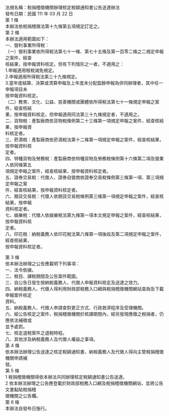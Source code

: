 法規名稱：稅捐稽徵機關辦理核定稅額通知書公告送達辦法  
發布日期：民國 111 年 03 月 22 日  
第 1 條  
本辦法依稅捐稽徵法第十九條第五項規定訂定之。  
第 2 條  
本辦法適用範圍如下：  
一、營利事業所得稅：  
（一）營利事業依所得稅法第七十一條、第七十五條及第一百零二條之二規定申報之案件，經查  
核結果，按申報資料核定。但有下列情形之一者，不適用之：  
1.申報適用租稅減免規定。  
2.申報適用所得稅法第三十九條規定。  
3.當年度結算、決算或清算申報及上年度未分配盈餘申報為併同辦理者，其中任一申報項目未  
按申報資料核定。  
（二）教育、文化、公益、慈善機關或團體依所得稅法第七十一條規定申報之案件，經查核結  
果，按申報資料核定。但申報適用同法第三十九條規定者，不適用之。  
二、貨物稅：產製廠商依貨物稅條例第二十三條第一項規定申報之案件，經查核結果，按申報資  
料核定者。  
三、菸酒稅：產製廠商依菸酒稅法第十二條第一項規定申報之案件，經查核結果，按申報資料核  
定者。  
四、特種貨物及勞務稅：產製廠商依特種貨物及勞務稅條例第十六條第二項及營業人依同條第五  
項規定申報之案件，經查核結果，按申報資料核定者。  
五、證券交易稅：代徵人、證券自營商依證券交易稅條例第三條第一項、第三項規定申報之案  
件，經查核結果，按申報資料核定者。  
六、期貨交易稅：代徵人依期貨交易稅條例第三條第一項規定申報之案件，經查核結果，按申報  
資料核定者。  
七、娛樂稅：代徵人依娛樂稅法第九條第一項本文規定申報之案件，經查核結果，按申報資料核  
定者。  
八、印花稅：納稅義務人依印花稅法第八條第一項後段及第二項規定申報之案件，經查核結果，  
按申報資料核定者。  


第 3 條  
依本辦法辦理之公告應載明下列事項：  
一、法令依據。  
二、稅目、課稅期間及公告案件範圍。  
三、自公告日發生按納稅義務人、代徵人申報資料核定及送達之效力。  
四、納稅義務人、代徵人得利用財政部稅務入口網與稅捐稽徵機關網站查詢及下載申報案件核定  
資料。  
五、納稅義務人、代徵人申請查對更正方式、行政救濟程序及受理機關。  
六、經公告核定之案件，稅捐稽徵機關於核課期間內，經另發現應徵之稅捐者，仍應依法補徵或  
並予處罰。  
七、核定退稅案件之退稅時程。  
八、其他涉及納稅義務人及代徵人權益之事項。  
第 4 條  
依本辦法辦理公告送達之核定稅額通知書，納稅義務人及代徵人得向主管稅捐稽徵機關申請補  
發。  
第 5 條  
1 稅捐稽徵機關得依本辦法共同辦理核定稅額通知書公告送達。  
2 依本辦法辦理之公告應登載於財政部稅務入口網及稅捐稽徵機關網站，並將公告文書黏貼稅捐稽  
徵機關之公告欄。  
第 6 條  
本辦法自發布日施行。  


